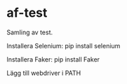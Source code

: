 # af-test
Samling av test.

Installera Selenium: pip install selenium

Installera Faker: pip install Faker

Lägg till webdriver i PATH

